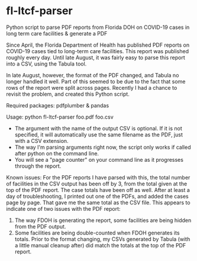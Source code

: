 # fl-ltcf-parser
 Python script to parse PDF reports from Florida DOH on COVID-19 cases in long term care facilities & generate a PDF

Since April, the Florida Department of Health has published PDF reports on COVID-19 cases tied to long-term care facilities. This report was published roughly every day. Until late August, it was fairly easy to parse this report into a CSV, using the Tabula tool.

In late August, however, the format of the PDF changed, and Tabula no longer handled it well.  Part of this seemed to be due to the fact that some rows of the report were split across pages. Recently I had a chance to revisit the problem, and created this Python script.

Required packages: pdfplumber & pandas

Usage: python fl-ltcf-parser foo.pdf foo.csv
* The argument with the name of the output CSV is optional.  If it is not specified, it will automatically use the same filename as the PDF, just with a CSV extension.
* The way I'm parsing arguments right now, the script only works if called after python on the command line.
* You will see a "page counter" on your command line as it progresses through the report.

Known issues:
For the PDF reports I have parsed with this, the total number of facilities in the CSV output has been off by 3, from the total given at the top of the PDF report.  The case totals have been off as well. After at least a day of troubleshooting, I printed out one of the PDFs, and added the cases page by page. That gave me the same total as the CSV file. This appears to indicate one of two issues with the PDF report:
  1) The way FDOH is generating the report, some facilities are being hidden from the PDF output.
  2) Some facilities are being double-counted when FDOH generates its totals.
Prior to the format changing, my CSVs generated by Tabula (with a little manual cleanup after) did match the totals at the top of the PDF report.

